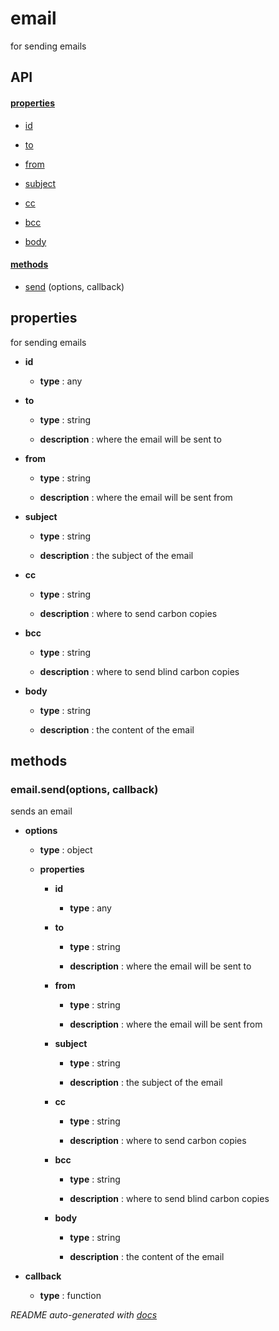 # email

for sending emails


## API

#### [properties](#email-properties)

  - [id](#email-properties-id)

  - [to](#email-properties-to)

  - [from](#email-properties-from)

  - [subject](#email-properties-subject)

  - [cc](#email-properties-cc)

  - [bcc](#email-properties-bcc)

  - [body](#email-properties-body)


#### [methods](#email-methods)

  - [send](#email-methods-send) (options, callback)


<a name="email-properties"></a>

## properties 
for sending emails

- **id** 

  - **type** : any

- **to** 

  - **type** : string

  - **description** : where the email will be sent to

- **from** 

  - **type** : string

  - **description** : where the email will be sent from

- **subject** 

  - **type** : string

  - **description** : the subject of the email

- **cc** 

  - **type** : string

  - **description** : where to send carbon copies

- **bcc** 

  - **type** : string

  - **description** : where to send blind carbon copies

- **body** 

  - **type** : string

  - **description** : the content of the email


<a name="email-methods"></a> 

## methods 

<a name="email-methods-send"></a> 

### email.send(options, callback)

sends an email

- **options** 

  - **type** : object

  - **properties**

    - **id** 

      - **type** : any

    - **to** 

      - **type** : string

      - **description** : where the email will be sent to

    - **from** 

      - **type** : string

      - **description** : where the email will be sent from

    - **subject** 

      - **type** : string

      - **description** : the subject of the email

    - **cc** 

      - **type** : string

      - **description** : where to send carbon copies

    - **bcc** 

      - **type** : string

      - **description** : where to send blind carbon copies

    - **body** 

      - **type** : string

      - **description** : the content of the email

- **callback** 

  - **type** : function



*README auto-generated with [docs](https://github.com/bigcompany/resources/tree/master/docs)*